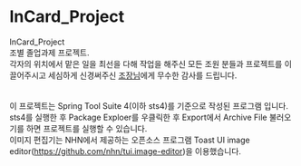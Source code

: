 # InCard_Project
InCard_Project <br>
조별 졸업과제 프로젝트.<br>
각자의 위치에서 맡은 일을 최선을 다해 작업을 해주신 모든 조원 분들과 프로젝트를 이끌어주시고 세심하게 신경써주신 <a href="https://github.com/Opera1122">조장님<a/>에게 무수한 감사를 드립니다. <br>
<br><br>
 이 프로젝트는 Spring Tool Suite 4(이하 sts4)를 기준으로 작성된 프로그램 입니다.<br>
 sts4를 실행한 후 Package Exploer를 우클릭한 후 Export에서 Archive File 불러오기를 하면 프로젝트를 실행할 수 있습니다.<br>
 이미지 편집기는 NHN에서 제공하는 오픈소스 프로그램 Toast UI image editor(<a href="https://github.com/nhn/tui.image-editor">https://github.com/nhn/tui.image-editor</a>)을 이용했습니다.
